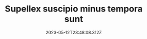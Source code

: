 ---
title: "Supellex suscipio minus tempora sunt"
date: 2023-05-12T23:48:08.312Z
permalink: "/supellex-suscipio-minus-tempora-sunt/"
---